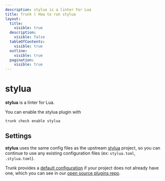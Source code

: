 ```yaml
---
description: stylua is a linter for Lua
title: Trunk | How to run stylua
layout:
  title:
    visible: true
  description:
    visible: false
  tableOfContents:
    visible: true
  outline:
    visible: true
  pagination:
    visible: true
---
```


# stylua

**stylua** is a linter for Lua.

You can enable the stylua plugin with

```shell
trunk check enable stylua
```

## Settings


**stylua** uses the same config files as the
upstream [stylua](https://github.com/JohnnyMorganz/StyLua/tree/main) project, so you can continue to use any
existing configuration files (ex: `stylua.toml`, `.stylua.toml`).
    

Trunk provides a [default configuration](https://github.com/trunk-io/plugins/tree/main/linters/stylua) if your project does not already have one,
which you can see in our [open source plugins repo](https://github.com/trunk-io/plugins/tree/main).
